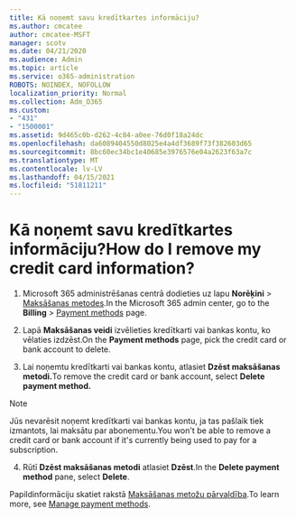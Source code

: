 ```yaml
---
title: Kā noņemt savu kredītkartes informāciju?
ms.author: cmcatee
author: cmcatee-MSFT
manager: scotv
ms.date: 04/21/2020
ms.audience: Admin
ms.topic: article
ms.service: o365-administration
ROBOTS: NOINDEX, NOFOLLOW
localization_priority: Normal
ms.collection: Adm_O365
ms.custom:
- "431"
- "1500001"
ms.assetid: 9d465c0b-d262-4c84-a0ee-76d0f18a24dc
ms.openlocfilehash: da6089404550d8025e4a4df3689f73f382603d65
ms.sourcegitcommit: 8bc60ec34bc1e40685e3976576e04a2623f63a7c
ms.translationtype: MT
ms.contentlocale: lv-LV
ms.lasthandoff: 04/15/2021
ms.locfileid: "51811211"
---
```

# <a name="how-do-i-remove-my-credit-card-information"></a><span data-ttu-id="7fd6f-102">Kā noņemt savu kredītkartes informāciju?</span><span class="sxs-lookup"><span data-stu-id="7fd6f-102">How do I remove my credit card information?</span></span>

1. <span data-ttu-id="7fd6f-103">Microsoft 365 administrēšanas centrā dodieties uz lapu **Norēķini** \> [Maksāšanas metodes](https://go.microsoft.com/fwlink/p/?linkid=2018806).</span><span class="sxs-lookup"><span data-stu-id="7fd6f-103">In the Microsoft 365 admin center, go to the **Billing** \> [Payment methods](https://go.microsoft.com/fwlink/p/?linkid=2018806) page.</span></span>

2. <span data-ttu-id="7fd6f-104">Lapā **Maksāšanas veidi** izvēlieties kredītkarti vai bankas kontu, ko vēlaties izdzēst.</span><span class="sxs-lookup"><span data-stu-id="7fd6f-104">On the **Payment methods** page, pick the credit card or bank account to delete.</span></span>

3. <span data-ttu-id="7fd6f-105">Lai noņemtu kredītkarti vai bankas kontu, atlasiet **Dzēst maksāšanas metodi.**</span><span class="sxs-lookup"><span data-stu-id="7fd6f-105">To remove the credit card or bank account, select **Delete payment method.**</span></span>

> [!NOTE]
> <span data-ttu-id="7fd6f-106">Jūs nevarēsit noņemt kredītkarti vai bankas kontu, ja tas pašlaik tiek izmantots, lai maksātu par abonementu.</span><span class="sxs-lookup"><span data-stu-id="7fd6f-106">You won't be able to remove a credit card or bank account if it's currently being used to pay for a subscription.</span></span>

4. <span data-ttu-id="7fd6f-107">Rūtī **Dzēst maksāšanas metodi** atlasiet **Dzēst**.</span><span class="sxs-lookup"><span data-stu-id="7fd6f-107">In the **Delete payment method** pane, select **Delete**.</span></span>

<span data-ttu-id="7fd6f-108">Papildinformāciju skatiet rakstā [Maksāšanas metožu pārvaldība](https://docs.microsoft.com/microsoft-365/commerce/billing-and-payments/manage-payment-methods).</span><span class="sxs-lookup"><span data-stu-id="7fd6f-108">To learn more, see [Manage payment methods](https://docs.microsoft.com/microsoft-365/commerce/billing-and-payments/manage-payment-methods).</span></span>